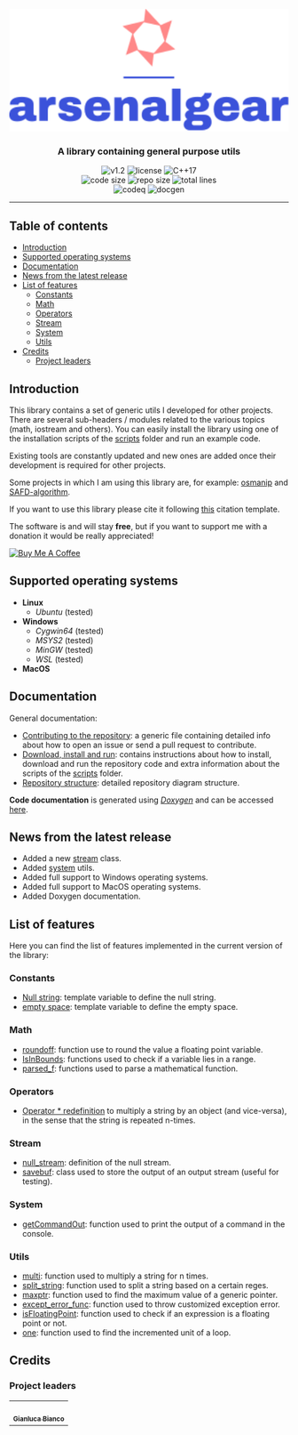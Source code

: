 <p align="center"><img src="https://github.com/JustWhit3/arsenalgear-cpp/blob/main/img/logo.svg" height=220></p>

<h3 align="center">A library containing general purpose utils</h3>
<p align="center">
  <img title="v1.2" alt="v1.2" src="https://img.shields.io/badge/version-v1.2-informational?style=flat-square">
  <img title="MIT License" alt="license" src="https://img.shields.io/badge/license-MIT-informational?style=flat-square">
	<img title="C++17" alt="C++17" src="https://img.shields.io/badge/c++-17-informational?style=flat-square"></br>
	<img title="Code size" alt="code size" src="https://img.shields.io/github/languages/code-size/JustWhit3/arsenalgear-cpp?color=red">
	<img title="Repo size" alt="repo size" src="https://img.shields.io/github/repo-size/JustWhit3/arsenalgear-cpp?color=red">
	<img title="Lines of code" alt="total lines" src="https://img.shields.io/tokei/lines/github/JustWhit3/arsenalgear-cpp?color=red"></br>
  <img title="codeq" alt="codeq" src="https://github.com/JustWhit3/arsenalgear-cpp/actions/workflows/codeql-analysis.yml/badge.svg">
  <img title="docgen" alt="docgen" src="https://github.com/JustWhit3/arsenalgear-cpp/actions/workflows/DocGenerator.yml/badge.svg">

***

## Table of contents

- [Introduction](#introduction)
- [Supported operating systems](#supported-operating-systems)
- [Documentation](#documentation)
- [News from the latest release](#news-from-the-last-release)
- [List of features](#list-of-features)
  - [Constants](#constants)
  - [Math](#math)
  - [Operators](#operators)
  - [Stream](#stream)
  - [System](#system)
  - [Utils](#utils)
- [Credits](#credits)
  - [Project leaders](#project-leaders)

## Introduction

This library contains a set of generic utils I developed for other projects. There are several sub-headers / modules related to the various topics (math, iostream and others). You can easily install the library using one of the installation scripts of the [scripts](https://github.com/JustWhit3/arsenalgear-cpp/tree/main/scripts) folder and run an example code.

Existing tools are constantly updated and new ones are added once their development is required for other projects.

Some projects in which I am using this library are, for example: [osmanip](https://github.com/JustWhit3/osmanip) and [SAFD-algorithm](https://github.com/JustWhit3/SAFD-algorithm).

If you want to use this library please cite it following [this](https://github.com/JustWhit3/arsenalgear-cpp/blob/main/CITATION.cff) citation template.

The software is and will stay **free**, but if you want to support me with a donation it would be really appreciated!

<a href="https://www.buymeacoffee.com/JustWhit33" target="_blank"><img src="https://cdn.buymeacoffee.com/buttons/default-orange.png" alt="Buy Me A Coffee" height="41" width="174"></a>

## Supported operating systems

- **Linux**
  - *Ubuntu* (tested)
- **Windows**
  - *Cygwin64* (tested)
  - *MSYS2* (tested)
  - *MinGW* (tested)
  - *WSL* (tested)
- **MacOS**

## Documentation

General documentation:

- [Contributing to the repository](https://github.com/JustWhit3/arsenalgear-cpp/blob/main/doc/Contributing.md): a generic file containing detailed info about how to open an issue or send a pull request to contribute.
- [Download, install and run](https://github.com/JustWhit3/arsenalgear-cpp/blob/main/doc/Download-install-run.md): contains instructions about how to install, download and run the repository code and extra information about the scripts of the [scripts](https://github.com/JustWhit3/arsenalgear-cpp/tree/main/scripts) folder.
- [Repository structure](https://github.com/JustWhit3/arsenalgear-cpp/blob/main/doc/Repository-structure.md): detailed repository diagram structure.

**Code documentation** is generated using [*Doxygen*](https://www.doxygen.nl/manual/starting.html) and can be accessed [here](https://justwhit3.github.io/arsenalgear-cpp/).

## News from the latest release

- Added a new [stream](https://github.com/JustWhit3/arsenalgear-cpp/blob/main/include/stream.hpp) class.
- Added [system](https://github.com/JustWhit3/arsenalgear-cpp/blob/main/include/system.hpp) utils.
- Added full support to Windows operating systems.
- Added full support to MacOS operating systems.
- Added Doxygen documentation.

## List of features

Here you can find the list of features implemented in the current version of the library:

### Constants

- [Null string](https://justwhit3.github.io/arsenalgear-cpp/namespaceagr.html#a1d792d292bac3e11731eb31cac8dd46e): template variable to define the null string.
- [empty space](https://justwhit3.github.io/arsenalgear-cpp/namespaceagr.html#af68907b37ef6e4abe00f6cf74778cde0): template variable to define the empty space.

### Math

- [roundoff](https://justwhit3.github.io/arsenalgear-cpp/namespaceagr.html#a955159eb8ba52ef974bfb4084e1ba45f): function use to round the value a floating point variable.
- [IsInBounds](https://justwhit3.github.io/arsenalgear-cpp/namespaceagr.html#a1204c90fcc0baef948c5302bb127cc4a): functions used to check if a variable lies in a range.
- [parsed_f](https://github.com/JustWhit3/arsenalgear-cpp/blob/main/include/math.hpp#:~:text=*/-,template%20%3Ctypename%20T%3E,-inline%20double%20parsed_f): functions used to parse a mathematical function.

### Operators

- [Operator * redefinition](https://justwhit3.github.io/arsenalgear-cpp/operators_8hpp.html#aa21cb9291ed5e17a8b54f4538e72aa33) to multiply a string by an object (and vice-versa), in the sense that the string is repeated n-times.

### Stream

- [null_stream](https://justwhit3.github.io/arsenalgear-cpp/namespaceagr.html#a86c4b2752b7974c764df413b76a4f715:~:text=%E2%97%86-,null_stream,-boost%3A%3Aiostreams%3A%3Astream): definition of the null stream.
- [savebuf](https://justwhit3.github.io/arsenalgear-cpp/classagr_1_1savebuf.html): class used to store the output of an output stream (useful for testing).

### System

- [getCommandOut](https://justwhit3.github.io/arsenalgear-cpp/namespaceagr.html#a1941ebf177b4bdb1d7f322ed3daed0bc): function used to print the output of a command in the console.

### Utils

- [multi](https://justwhit3.github.io/arsenalgear-cpp/namespaceagr.html#a523bed79d63264512bfc2a9b12027c90): function used to multiply a string for n times.
- [split_string](https://justwhit3.github.io/arsenalgear-cpp/namespaceagr.html#aeccaa1589b9a22ee3ad2bc2ac798dbcd): function used to split a string based on a certain reges.
- [maxptr](https://justwhit3.github.io/arsenalgear-cpp/namespaceagr.html#a400b1e2872ab3a6c7166c9fc4ecfb157): function used to find the maximum value of a generic pointer.
- [except_error_func](https://justwhit3.github.io/arsenalgear-cpp/namespaceagr.html#a4985365fab7e1937492277a49ee3cb2f:~:text=%E2%97%86-,except_error_func,-()): function used to throw customized exception error.
- [isFloatingPoint](https://justwhit3.github.io/arsenalgear-cpp/namespaceagr.html#a30f754b298e55c68819829df78d936cb): function used to check if an expression is a floating point or not.
- [one](https://justwhit3.github.io/arsenalgear-cpp/namespaceagr.html#a79c1d16a030bfa822fcf06fcfd56db5a): function used to find the incremented unit of a loop.


## Credits

### Project leaders

<table>
  <tr>
    <td align="center"><a href="https://justwhit3.github.io/"><img src="https://avatars.githubusercontent.com/u/48323961?v=4" width="100px;" alt=""/><br /><sub><b>Gianluca Bianco</b></sub></a></td>
  </tr>
</table>

<!-- ALL-CONTRIBUTORS-LIST:START - Do not remove or modify this section -->

<!-- ALL-CONTRIBUTORS-LIST:END -->
